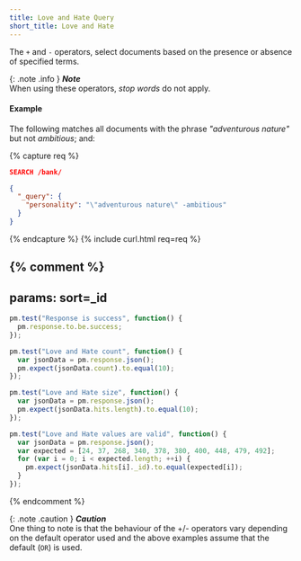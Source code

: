 ```yaml
---
title: Love and Hate Query
short_title: Love and Hate
---
```


The `+` and `-` operators, select documents based on the presence or absence of
specified terms.

{: .note .info }
**_Note_**<br>
When using these operators, _stop words_ do not apply.


#### Example

The following matches all documents with the phrase _"adventurous nature"_ but
not _ambitious_; and:

{% capture req %}

```json
SEARCH /bank/

{
  "_query": {
    "personality": "\"adventurous nature\" -ambitious"
  }
}
```
{% endcapture %}
{% include curl.html req=req %}

{% comment %}
---
params: sort=_id
---

```js
pm.test("Response is success", function() {
  pm.response.to.be.success;
});
```

```js
pm.test("Love and Hate count", function() {
  var jsonData = pm.response.json();
  pm.expect(jsonData.count).to.equal(10);
});
```

```js
pm.test("Love and Hate size", function() {
  var jsonData = pm.response.json();
  pm.expect(jsonData.hits.length).to.equal(10);
});
```

```js
pm.test("Love and Hate values are valid", function() {
  var jsonData = pm.response.json();
  var expected = [24, 37, 268, 340, 378, 380, 400, 448, 479, 492];
  for (var i = 0; i < expected.length; ++i) {
    pm.expect(jsonData.hits[i]._id).to.equal(expected[i]);
  }
});
```
{% endcomment %}

{: .note .caution }
**_Caution_**<br>
One thing to note is that the behaviour of the +/- operators vary depending on
the default operator used and the above examples assume that the default (`OR`)
is used.
